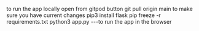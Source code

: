 to run the app locally
open from gitpod button
git pull origin main   to make sure you have current changes
pip3 install flask
pip freeze -r requirements.txt
python3 app.py ---to run the app in the browser

